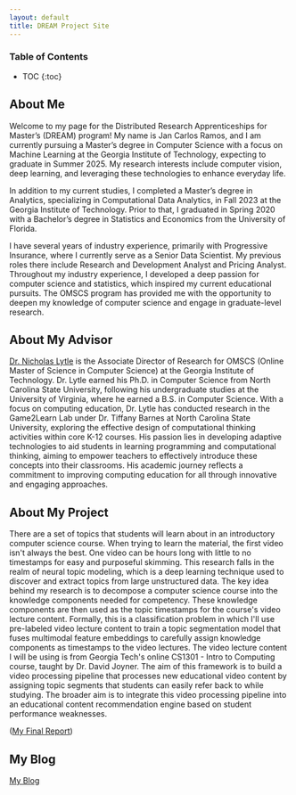 ```yaml
---
layout: default
title: DREAM Project Site
---
```


### Table of Contents
* TOC
{:toc}

## About Me



Welcome to my page for the Distributed Research Apprenticeships for Master’s (DREAM) program! My name is Jan Carlos Ramos, and I am currently pursuing a Master’s degree in Computer Science with a focus on Machine Learning at the Georgia Institute of Technology, expecting to graduate in Summer 2025. My research interests include computer vision, deep learning, and leveraging these technologies to enhance everyday life.

In addition to my current studies, I completed a Master’s degree in Analytics, specializing in Computational Data Analytics, in Fall 2023 at the Georgia Institute of Technology. Prior to that, I graduated in Spring 2020 with a Bachelor’s degree in Statistics and Economics from the University of Florida.

I have several years of industry experience, primarily with Progressive Insurance, where I currently serve as a Senior Data Scientist. My previous roles there include Research and Development Analyst and Pricing Analyst. Throughout my industry experience, I developed a deep passion for computer science and statistics, which inspired my current educational pursuits. The OMSCS program has provided me with the opportunity to deepen my knowledge of computer science and engage in graduate-level research.



## About My Advisor


[Dr. Nicholas Lytle](https://www.linkedin.com/in/nick-lytle-ph-d-a8374847) is the Associate Director of Research for OMSCS (Online Master of Science in Computer Science) at the Georgia Institute of Technology. Dr. Lytle earned his Ph.D. in Computer Science from North Carolina State University, following his undergraduate studies at the University of Virginia, where he earned a B.S. in Computer Science. With a focus on computing education, Dr. Lytle has conducted research in the Game2Learn Lab under Dr. Tiffany Barnes at North Carolina State University, exploring the effective design of computational thinking activities within core K-12 courses. His passion lies in developing adaptive technologies to aid students in learning programming and computational thinking, aiming to empower teachers to effectively introduce these concepts into their classrooms. His academic journey reflects a commitment to improving computing education for all through innovative and engaging approaches.

## About My Project

There are a set of topics that students will learn about in an introductory computer science course. When trying to learn the material, the first video isn't always the best. One video can be hours long with little to no timestamps for easy and purposeful skimming. This research falls in the realm of neural topic modeling, which is a deep learning technique used to discover and extract topics from large unstructured data. The key idea behind my research is to decompose a computer science course into the knowledge components needed for competency. These knowledge components are then used as the topic timestamps for the course's video lecture content. Formally, this is a classification problem in which I'll use pre-labeled video lecture content to train a topic segmentation model that fuses multimodal feature embeddings to carefully assign knowledge components as timestamps to the video lectures. The video lecture content I will be using is from Georgia Tech's online CS1301 - Intro to Computing course, taught by Dr. David Joyner. The aim of this framework is to build a video processing pipeline that processes new educational video content by assigning topic segments that students can easily refer back to while studying. The broader aim is to integrate this video processing pipeline into an educational content recommendation engine based on student performance weaknesses.

([My Final Report](files/finalreport.pdf)) 

## My Blog

[My Blog](blog.html)
